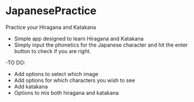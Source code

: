 # JapanesePractice
Practice your Hiragana and Katakana

- Simple app designed to learn Hiragana and Katakana
- Simply input the phonetics for the Japanese character and hit the enter button to check if you are right.

-TO DO:
  - Add options to select which image
  - Add options for which characters you wish to see
  - Add katakana
  - Options to mix both hiragana and katakana
